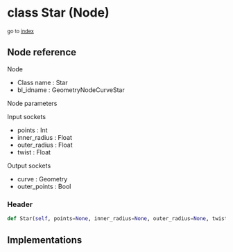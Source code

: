 # class Star (Node)

<sub>go to [index](/docs/index.md)</sub>

## Node reference

Node
 - Class name : Star
 - bl_idname : GeometryNodeCurveStar

Node parameters

Input sockets
 - points : Int
 - inner_radius : Float
 - outer_radius : Float
 - twist : Float

Output sockets
 - curve : Geometry
 - outer_points : Bool

### Header

``` python
def Star(self, points=None, inner_radius=None, outer_radius=None, twist=None, node_label=None, node_color=None):
```

## Implementations


